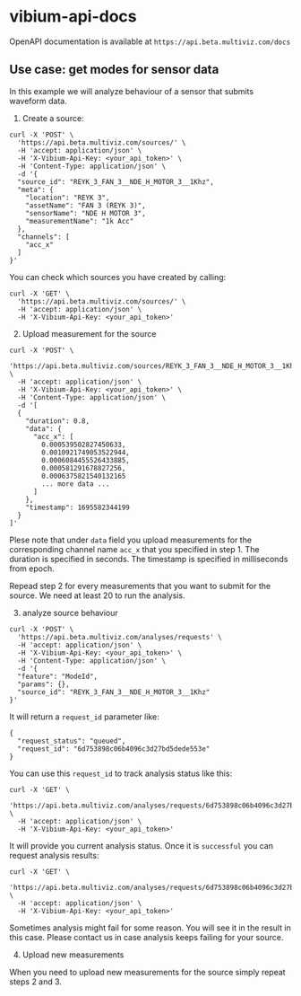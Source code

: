 # vibium-api-docs

OpenAPI documentation is available at `https://api.beta.multiviz.com/docs`

## Use case: get modes for sensor data

In this example we will analyze behaviour of a sensor that submits waveform data.

1. Create a source:

```
curl -X 'POST' \
  'https://api.beta.multiviz.com/sources/' \
  -H 'accept: application/json' \
  -H 'X-Vibium-Api-Key: <your_api_token>' \
  -H 'Content-Type: application/json' \
  -d '{
  "source_id": "REYK_3_FAN_3__NDE_H_MOTOR_3__1Khz",
  "meta": {
    "location": "REYK 3",
    "assetName": "FAN 3 (REYK 3)",
    "sensorName": "NDE H MOTOR 3",
    "measurementName": "1k Acc"
  },
  "channels": [
    "acc_x"
  ]
}'
```

You can check which sources you have created by calling:

```
curl -X 'GET' \
  'https://api.beta.multiviz.com/sources/' \
  -H 'accept: application/json' \
  -H 'X-Vibium-Api-Key: <your_api_token>'
```

2. Upload measurement for the source

```
curl -X 'POST' \
  'https://api.beta.multiviz.com/sources/REYK_3_FAN_3__NDE_H_MOTOR_3__1Khz/measurements' \
  -H 'accept: application/json' \
  -H 'X-Vibium-Api-Key: <your_api_token>' \
  -H 'Content-Type: application/json' \
  -d '[
  {
    "duration": 0.8,
    "data": {
      "acc_x": [
        0.000539502827450633,
        0.0010921749053522944,
        0.0006084455526433885,
        0.000581291678827256,
        0.0006375821540132165
        ... more data ...
      ]
    },
    "timestamp": 1695582344199
  }
]'
```

Plese note that under `data` field you upload measurements for the corresponding channel name `acc_x` that you specified in step 1. The duration is specified in seconds. The timestamp is specified in milliseconds from epoch.

Repead step 2 for every measurements that you want to submit for the source. We need at least 20 to run the analysis.

3. analyze source behaviour

```
curl -X 'POST' \
  'https://api.beta.multiviz.com/analyses/requests' \
  -H 'accept: application/json' \
  -H 'X-Vibium-Api-Key: <your_api_token>' \
  -H 'Content-Type: application/json' \
  -d '{
  "feature": "ModeId",
  "params": {},
  "source_id": "REYK_3_FAN_3__NDE_H_MOTOR_3__1Khz"
}'
```

It will return a `request_id` parameter like:

```
{
  "request_status": "queued",
  "request_id": "6d753898c06b4096c3d27bd5dede553e"
}
```

You can use this `request_id` to track analysis status like this:

```
curl -X 'GET' \
  'https://api.beta.multiviz.com/analyses/requests/6d753898c06b4096c3d27bd5dede553e' \
  -H 'accept: application/json' \
  -H 'X-Vibium-Api-Key: <your_api_token>'
```

It will provide you current analysis status. Once it is `successful` you can request analysis results:

```
curl -X 'GET' \
  'https://api.beta.multiviz.com/analyses/requests/6d753898c06b4096c3d27bd5dede553e/results' \
  -H 'accept: application/json' \
  -H 'X-Vibium-Api-Key: <your_api_token>'
```

Sometimes analysis might fail for some reason. You will see it in the result in this case. Please contact us in case analysis keeps failing for your source.

4. Upload new measurements

When you need to upload new measurements for the source simply repeat steps 2 and 3.
